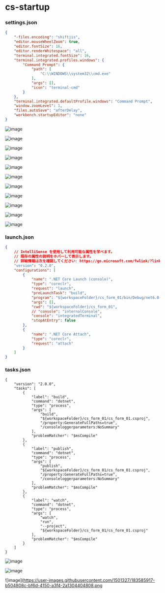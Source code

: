 # cs-startup

### settings.json
```json
{
    "-files.encoding": "shiftjis",
    "editor.mouseWheelZoom": true,
    "editor.fontSize": 16,
    "editor.renderWhitespace": "all",
    "terminal.integrated.fontSize": 16,
    "terminal.integrated.profiles.windows": {
        "Command Prompt": {
            "path": [
                "C:\\WINDOWS\\system32\\cmd.exe"
            ],
            "args": [],
            "icon": "terminal-cmd"
        }
    },
    "terminal.integrated.defaultProfile.windows": "Command Prompt",
    "window.zoomLevel": 1,
    "files.autoSave": "afterDelay",
    "workbench.startupEditor": "none"
}
```

![image](https://user-images.githubusercontent.com/1501327/183580326-0fb67b65-1ad0-463b-a087-0e74461cc320.png)

![image](https://user-images.githubusercontent.com/1501327/183581115-9d370144-b050-4e7f-b4b3-5f988fec2ac3.png)

![image](https://user-images.githubusercontent.com/1501327/183581334-1f7641c8-fdb8-433f-9729-7c6e094740e1.png)

![image](https://user-images.githubusercontent.com/1501327/183581797-c097a6cc-a4e4-4675-b593-936e8770cb39.png)

![image](https://user-images.githubusercontent.com/1501327/183582389-3e584a3c-63f2-4074-b9c8-d89c3e55877f.png)

![image](https://user-images.githubusercontent.com/1501327/183582477-9a330924-cdde-4c42-aa8e-bcc0c822bc3c.png)

![image](https://user-images.githubusercontent.com/1501327/183583332-de4df410-9f25-4eb8-8aec-6a62e2d75bef.png)

![image](https://user-images.githubusercontent.com/1501327/183583439-73e60dbb-e3d0-443d-9636-18db69dab756.png)

![image](https://user-images.githubusercontent.com/1501327/183583549-22efe106-b287-411b-a95f-9cae7107f0f0.png)

![image](https://user-images.githubusercontent.com/1501327/183584622-a30b12cc-f6dd-46eb-82b5-709721d36857.png)

![image](https://user-images.githubusercontent.com/1501327/183584747-68762fb5-3e10-44c4-b058-a23325721cc8.png)

### launch.json
```json
{
    // IntelliSense を使用して利用可能な属性を学べます。
    // 既存の属性の説明をホバーして表示します。
    // 詳細情報は次を確認してください: https://go.microsoft.com/fwlink/?linkid=830387
    "version": "0.2.0",
    "configurations": [
        {
            "name": ".NET Core Launch (console)",
            "type": "coreclr",
            "request": "launch",
            "preLaunchTask": "build",
            "program": "${workspaceFolder}/cs_form_01/bin/Debug/net6.0-windows/cs_form_01.dll",
            "args": [],
            "cwd": "${workspaceFolder}/cs_form_01",
            // "console": "internalConsole",
            "console": "integratedTerminal",
            "stopAtEntry": false
        },
        {
            "name": ".NET Core Attach",
            "type": "coreclr",
            "request": "attach"
        }
    ]
}
```

### tasks.json
```jsom
{
    "version": "2.0.0",
    "tasks": [
        {
            "label": "build",
            "command": "dotnet",
            "type": "process",
            "args": [
                "build",
                "${workspaceFolder}/cs_form_01/cs_form_01.csproj",
                "/property:GenerateFullPaths=true",
                "/consoleloggerparameters:NoSummary"
            ],
            "problemMatcher": "$msCompile"
        },
        {
            "label": "publish",
            "command": "dotnet",
            "type": "process",
            "args": [
                "publish",
                "${workspaceFolder}/cs_form_01/cs_form_01.csproj",
                "/property:GenerateFullPaths=true",
                "/consoleloggerparameters:NoSummary"
            ],
            "problemMatcher": "$msCompile"
        },
        {
            "label": "watch",
            "command": "dotnet",
            "type": "process",
            "args": [
                "watch",
                "run",
                "--project",
                "${workspaceFolder}/cs_form_01/cs_form_01.csproj"
            ],
            "problemMatcher": "$msCompile"
        }
    ]
}
```
![image](https://user-images.githubusercontent.com/1501327/183586524-d3c0f756-256d-4f2e-af13-7271e785fc6a.png)

![image](https://user-images.githubusercontent.com/1501327/183585718-1a499b8f-ffd0-4426-be96-0b0c08e32844.png)

![image](https://user-images.githubusercontent.com/1501327/183585917-b504808c-bf6d-4150-a3f4-2a1304404808.png







